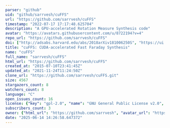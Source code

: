 ```yaml
---
parser: "github"
uid: "github/sarrvesh/cuFFS"
url: "https://github.com/sarrvesh/cuFFS"
timestamp: "2022-07-17 17:17:48.625704"
description: "A GPU-accelerated Rotation Measure Synthesis code"
avatar: "https://avatars.githubusercontent.com/u/8722194?v=4"
repo_url: "https://github.com/sarrvesh/cuFFS"
doi: ["http://adsabs.harvard.edu/abs/2018arXiv181006250S", "https://ui.adsabs.harvard.edu/abs/2018ascl.soft10015S/abstract"]
title: "cuFFS: CUDA-accelerated Fast Faraday Synthesis"
name: "cuFFS"
full_name: "sarrvesh/cuFFS"
html_url: "https://github.com/sarrvesh/cuFFS"
created_at: "2015-07-10T23:41:45Z"
updated_at: "2021-11-24T11:24:50Z"
clone_url: "https://github.com/sarrvesh/cuFFS.git"
size: 4567
stargazers_count: 8
watchers_count: 8
language: "C"
open_issues_count: 16
license: {"key": "gpl-2.0", "name": "GNU General Public License v2.0", "spdx_id": "GPL-2.0", "url": "https://api.github.com/licenses/gpl-2.0", "node_id": "MDc6TGljZW5zZTg="}
subscribers_count: 3
owner: {"html_url": "https://github.com/sarrvesh", "avatar_url": "https://avatars.githubusercontent.com/u/8722194?v=4", "login": "sarrvesh", "type": "User"}
date: "2025-06-14 14:26:58.647372"
---
```

